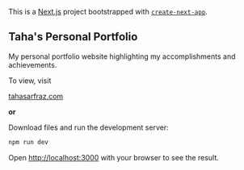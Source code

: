 This is a [Next.js](https://nextjs.org/) project bootstrapped with [`create-next-app`](https://github.com/vercel/next.js/tree/canary/packages/create-next-app).

## Taha's Personal Portfolio

My personal portfolio website highlighting my accomplishments and achievements. 

To view, visit 

[tahasarfraz.com](http://tahasarfraz.com)

**or**

Download files and run the development server:

```bash
npm run dev
```

Open [http://localhost:3000](http://localhost:3000) with your browser to see the result.



